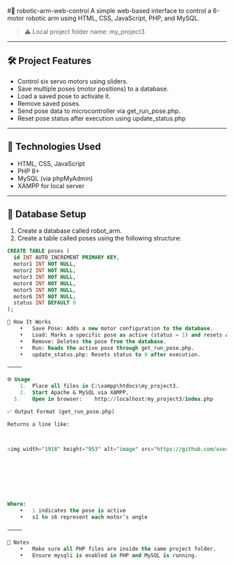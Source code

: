 #🤖 robotic-arm-web-control
A simple web-based interface to control a 6-motor robotic arm using HTML, CSS, JavaScript, PHP, and MySQL.

> ⚠ Local project folder name: my_project3

---

## 🛠 Project Features

- Control six servo motors using sliders.
- Save multiple poses (motor positions) to a database.
- Load a saved pose to activate it.
- Remove saved poses.
- Send pose data to microcontroller via get_run_pose.php.
- Reset pose status after execution using update_status.php

- ---

## 🧰 Technologies Used

- HTML, CSS, JavaScript
- PHP 8+
- MySQL (via phpMyAdmin)
- XAMPP for local server

---

## 🧱 Database Setup

1. Create a database called robot_arm.
2. Create a table called poses using the following structure:

```sql
CREATE TABLE poses (
  id INT AUTO_INCREMENT PRIMARY KEY,
  motor1 INT NOT NULL,
  motor2 INT NOT NULL,
  motor3 INT NOT NULL,
  motor4 INT NOT NULL,
  motor5 INT NOT NULL,
  motor6 INT NOT NULL,
  status INT DEFAULT 0
);

🔌 How It Works
	•	Save Pose: Adds a new motor configuration to the database.
	•	Load: Marks a specific pose as active (status = 1) and resets all others.
	•	Remove: Deletes the pose from the database.
	•	Run: Reads the active pose through get_run_pose.php.
	•	update_status.php: Resets status to 0 after execution.

⸻

🌐 Usage
	1.	Place all files in C:\xampp\htdocs\my_project3.
	2.	Start Apache & MySQL via XAMPP.
  3.	Open in browser:    http://localhost/my_project3/index.php

✅ Output Format (get_run_pose.php)

Returns a line like:



<img width="1918" height="953" alt="image" src="https://github.com/user-attachments/assets/0373e661-e11d-4cc7-b73a-7b3ebd86e8e5" />








Where:
	•	1 indicates the pose is active
	•	s1 to s6 represent each motor’s angle

⸻

📌 Notes
	•	Make sure all PHP files are inside the same project folder.
	•	Ensure mysqli is enabled in PHP and MySQL is running.
